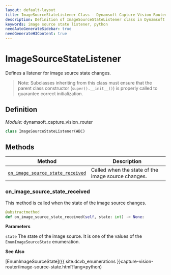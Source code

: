```yaml
---
layout: default-layout
title: ImageSourceStateListener Class - Dynamsoft Capture Vision Router Module Python Edition API Reference
description: Definition of ImageSourceStateListener class in Dynamsoft Capture Vision Module Python Edition.
keywords: image source state listener, python
needAutoGenerateSidebar: true
needGenerateH3Content: true
---
```


# ImageSourceStateListener

Defines a listener for image source state changes.

>Note: Subclasses inheriting from this class must ensure that the parent class constructor (`super().__init__()`) is properly called to guarantee correct initialization.

## Definition

*Module:* dynamsoft_capture_vision_router

```python
class ImageSourceStateListener(ABC)
```

## Methods

| Method                                                    | Description                                        |
| --------------------------------------------------------- | -------------------------------------------------- |
| [`on_image_source_state_received`](#on_image_source_state_received) | Called when the state of the image source changes. |

### on_image_source_state_received

This method is called when the state of the image source changes.

```python
@abstractmethod
def on_image_source_state_received(self, state: int) -> None:
```

**Parameters**

`state` The state of the image source. It is one of the values of the `EnumImageSourceState` enumeration.

**See Also**

[EnumImageSourceState]({{ site.dcvb_enumerations }}capture-vision-router/image-source-state.html?lang=python)
